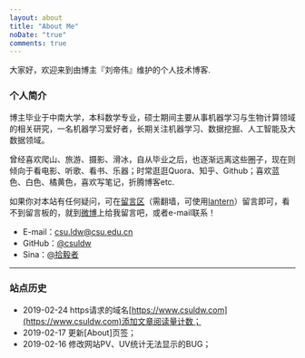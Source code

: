 ```yaml
---
layout: about
title: "About Me"
noDate: "true"
comments: true
---
```


大家好，欢迎来到由博主『刘帝伟』维护的个人技术博客.

### 个人简介

博主毕业于中南大学，本科数学专业，硕士期间主要从事机器学习与生物计算领域的相关研究，一名机器学习爱好者，长期关注机器学习、数据挖掘、人工智能及大数据领域。

曾经喜欢爬山、旅游、摄影、滑冰，自从毕业之后，也逐渐远离这些圈子，现在则倾向于看电影、听歌、看书、乐器；时常逛逛Quora、知乎、Github；喜欢蓝色、白色、橘黄色，喜欢写笔记，折腾博客etc.

如果你对本站有任何疑问，可在[留言区](#comments)（需翻墙，可使用[lantern](https://github.com/getlantern/lantern)）留言即可，看不到留言板的，就到[微博](http://weibo.com/liudiwei210)上给我留言吧，或者e-mail联系！

- E-mail：[csu.ldw@csu.edu.cn](mailto:csu.ldw@csu.edu.cn)
- GitHub：[@csuldw](https://github.com/csuldw)
- Sina：[@拾毅者](http://weibo.com/liudiwei210)


<!-- 
### 爱心支持

喜欢我的博客，喜欢我的文章，就扫扫二维码请我喝杯咖啡吧^_^！

<image style="border:0px" width="700" src="/assets/images/pay.png"/>

-->

---

### 站点历史

- 2019-02-24 https请求的域名[https://www.csuldw.com](https://www.csuldw.com)添加文章阅读量计数；
- 2019-02-17 更新[About]页签；
- 2019-02-16 修改网站PV、UV统计无法显示的BUG；

<!-- <center>
<iframe src="http://www.google.cn/maps/embed?pb=!1m18!1m12!1m3!1d3518.2573505277455!2d112.98802651280161!3d28.138652839545976!2m3!1f0!2f0!3f0!3m2!1i1024!2i768!4f13.1!3m3!1m2!1s0x3420b54da152a8b3%3A0x3bd670822384b1c6!2z5Lit5Y2X5aSn5a2m6ZOB6YGT5a2m6ZmiIOa5luWNl-ecgemVv-aymeW4guWkqeW_g-WMuumCruaUv-e8lueggTogNDEwMDAw!5e0!3m2!1szh-CN!2scn!4v1458285640054" width="600" height="350" frameborder="0" style="border:0" allowfullscreen></iframe>
</center>
 -->
<!-- 
![](/assets/articleImg/beijing.png)

<div class="caption">『西北之旅，让我明白了很多事情.』</div> -->